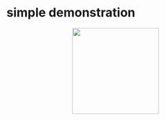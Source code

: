 # simple demonstration
<center class="half">
  <img src="https://github.com/leaving-voider/Android-based_Fashion_Dection_in_real_time/blob/master/sources/detect.gif" width="200"/>
</center>